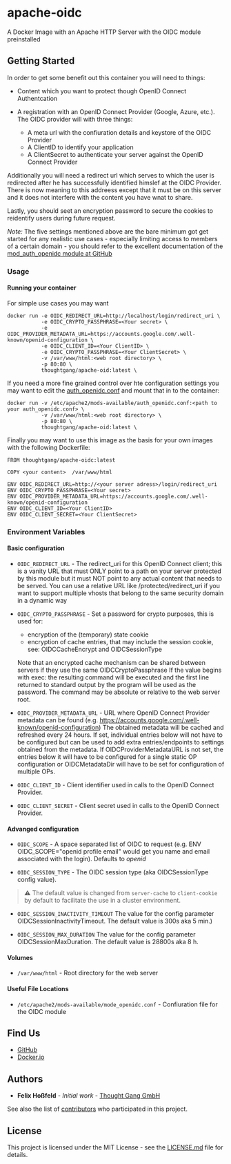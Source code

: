 # apache-oidc

A Docker Image with an Apache HTTP Server with the OIDC module preinstalled

## Getting Started

In order to get some benefit out this container you will need to things:

* Content which you want to protect though OpenID Connect Authentcation
* A registration with an OpenID Connect Provider (Google, Azure, etc.).
  The OIDC provider will with three things:

    * A meta url with the confiuration details and keystore of the OIDC Provider
    * A ClientID to identify your application
    * A ClientSecret to authenticate your server against the OpenID Connect Provider

Additionally you will need a redirect url which serves to which the user is redirected after he
has successfully identified himslef at the OIDC Provider. There is now meaning to this 
addreess except that it must be on this server and it does not interfere with the content
you have wnat to share.

Lastly, you should seet an encryption password to secure the cookies to reidentify users during future 
request.

*Note:* The five settings mentioned above are the bare minimum got get started for any realistic use cases - especially limiting access to members of a certain domain - you should refer to the excellent  documentation of the [mod_auth_openidc module at GitHub](https://github.com/zmartzone/mod_auth_openidc)


### Usage

#### Running your container

For simple use cases you may want

```shell
docker run -e OIDC_REDIRECT_URL=http://localhost/login/redirect_uri \
           -e OIDC_CRYPTO_PASSPHRASE=<Your secret> \
           -e OIDC_PROVIDER_METADATA_URL=https://accounts.google.com/.well-known/openid-configuration \
           -e OIDC_CLIENT_ID=<Your ClientID> \
           -e OIDC_CRYPTO_PASSPHRASE=<Your ClientSecret> \
           -v /var/www/html:<web root directory> \
           -p 80:80 \
           thoughtgang/apache-oid:latest \
```

If you need a more fine grained control over hte configuration settings you may want to edit the  [auth_openidc.conf](auth_openidc.conf) and mount that in to the container:

```shell
docker run -v /etc/apache2/mods-available/auth_openidc.conf:<path to your auth_openidc.conf> \
           -v /var/www/html:<web root directory> \
           -p 80:80 \
           thoughtgang/apache-oid:latest \
```

Finally you may want to use this image as the basis for your own images with the following Dockerfile:

```
FROM thoughtgang/apache-oidc:latest

COPY <your content>  /var/www/html

ENV OIDC_REDIRECT_URL=http://<your server adress>/login/redirect_uri
ENV OIDC_CRYPTO_PASSPHRASE=<Your secret>
ENV OIDC_PROVIDER_METADATA_URL=https://accounts.google.com/.well-known/openid-configuration
ENV OIDC_CLIENT_ID=<Your ClientID>
ENV OIDC_CLIENT_SECRET=<Your ClientSecret>
```


### Environment Variables

#### Basic configuration

* `OIDC_REDIRECT_URL` - The redirect_uri for this OpenID Connect client; this is a vanity URL
that must ONLY point to a path on your server protected by this module
but it must NOT point to any actual content that needs to be served.
You can use a relative URL like /protected/redirect_uri if you want to
support multiple vhosts that belong to the same security domain in a dynamic way
* `OIDC_CRYPTO_PASSPHRASE` - Set a password for crypto purposes, this is used for:
  - encryption of the (temporary) state cookie
  - encryption of cache entries, that may include the session cookie, see: OIDCCacheEncrypt and OIDCSessionType

   Note that an encrypted cache mechanism can be shared between servers if they use the same OIDCCryptoPassphrase
If the value begins with exec: the resulting command will be executed and the
first line returned to standard output by the program will be used as the password.
The command may be absolute or relative to the web server root.

* `OIDC_PROVIDER_METADATA_URL` - URL where OpenID Connect Provider metadata can be found (e.g. https://accounts.google.com/.well-known/openid-configuration)
The obtained metadata will be cached and refreshed every 24 hours.
If set, individual entries below will not have to be configured but can be used to add
extra entries/endpoints to settings obtained from the metadata.
If OIDCProviderMetadataURL is not set, the entries below it will have to be configured for a single
static OP configuration or OIDCMetadataDir will have to be set for configuration of multiple OPs.

* `OIDC_CLIENT_ID` -  Client identifier used in calls to the OpenID Connect Provider.

* `OIDC_CLIENT_SECRET` - Client secret used in calls to the OpenID Connect Provider.

#### Advanged configuration

* `OIDC_SCOPE` - A space separated list of OIDC to request (e.g. ENV OIDC_SCOPE="openid profile email" would get you name and email associated with the login). Defaults to *openid*

* `OIDC_SESSION_TYPE` -  The OIDC session type (aka OIDCSessionType config value). 
> :warning: The default value is changed from `server-cache` to  `client-cookie` by default to facilitate the use in a cluster environment.

* `OIDC_SESSION_INACTIVITY_TIMEOUT` The value for the config parameter OIDCSessionInactivityTimeout. The default value is 300s aka 5 min.)

* `OIDC_SESSION_MAX_DURATION` The value for the config parameter OIDCSessionMaxDuration. The default value is 28800s aka 8 h.

#### Volumes

* `/var/www/html` - Root directory for the web server

#### Useful File Locations

* `/etc/apache2/mods-available/mode_openidc.conf` - Confiuration file for the OIDC module

## Find Us

* [GitHub](https://github.com/thought-gang/apache-oidc)
* [Docker.io](https://hub.docker.com/repository/docker/thoughtgang/apache-oidc)


## Authors

* **Felix Hoßfeld** - *Initial work* - [Thought Gang GmbH](https://www.thoughtgang.de/)

See also the list of [contributors](https://github.com/your/repository/contributors) who 
participated in this project.

## License

This project is licensed under the MIT License - see the [LICENSE.md](LICENSE.md) file for details.
